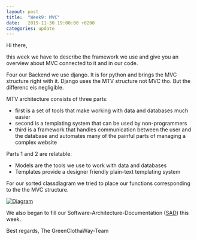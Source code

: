 ```yaml
---
layout: post
title:  "Week9: MVC"
date:   2019-11-30 19:00:00 +0200
categories: update
---
```


Hi there,

this week we have to describe the framework we use and give you an overview about MVC connected to it and in our code. 

Four our Backend we use django. It is for python and brings the MVC structure right with it. Django uses the MTV structure not MVC tho.
But the differenc eis negligible.

MTV architecture consists of three parts:
- first is a set of tools that make working with data and databases much easier
- second is a templating system that can be used by non-programmers
- third is a framework that handles communication between the user and the database and automates many of the painful parts of managing a complex website

Parts 1 and 2 are relatable:
- Models are the tools we use to work with data and databases
- Templates provide a designer friendly plain-text templating system

For our sorted classdiagram we tried to place our functions corresponding to the the MVC structure.

[![Diagram](https://raw.githubusercontent.com/GreenClothaWay/Website/master/doc/MVC_UML.png)](https://raw.githubusercontent.com/GreenClothaWay/Website/master/doc/MVC_UML.png)

We also began to fill our Software-Architecture-Documentation ([SAD](https://github.com/GreenClothaWay/Website/blob/master/doc/SAD.md)) this week.

Best regards,
The GreenClothaWay-Team
